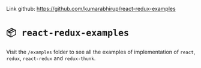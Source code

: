 Link github: https://github.com/kumarabhirup/react-redux-examples

# `📦 react-redux-examples`

Visit the `/examples` folder to see all the examples of implementation of `react`, `redux`, `react-redux` and `redux-thunk`.